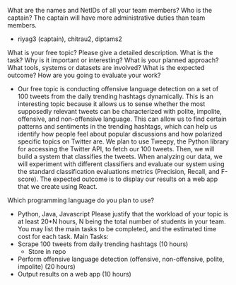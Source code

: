 What are the names and NetIDs of all your team members? Who is the captain? The captain will have more administrative duties than team members.
- riyag3 (captain), chitrau2, diptams2

What is your free topic? Please give a detailed description. What is the task? Why is it important or interesting? What is your planned approach? What tools, systems or datasets are involved? What is the expected outcome? How are you going to evaluate your work?
- Our free topic is conducting offensive language detection on a set of 100 tweets from the daily trending hashtags dynamically. This is an interesting topic because it allows us to sense whether the most supposedly relevant tweets can be characterized with polite, impolite, offensive, and non-offensive language. This can allow us to find certain patterns and sentiments in the trending hashtags, which can help us identify how people feel about popular discussions and how polarized specific topics on Twitter are. We plan to use Tweepy, the Python library for accessing the Twitter API, to fetch our 100 tweets. Then, we will build a system that classifies the tweets. When analyzing our data, we will experiment with different classifiers and evaluate our system using the standard classification evaluations metrics (Precision, Recall, and F-score). The expected outcome is to display our results on a web app that we create using React.

Which programming language do you plan to use?
- Python, Java, Javascript
Please justify that the workload of your topic is at least 20*N hours, N being the total number of students in your team. You may list the main tasks to be completed, and the estimated time cost for each task.
Main Tasks:
- Scrape 100 tweets from daily trending hashtags (10 hours)
  - Store in repo
- Perform offensive language detection (offensive, non-offensive, polite, impolite) (20 hours)
- Output results on a web app (10 hours)
